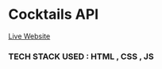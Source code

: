 # Cocktails API

[Live Website](https://cocktails-api-projectt.netlify.app/)

### TECH STACK USED : HTML , CSS , JS 

